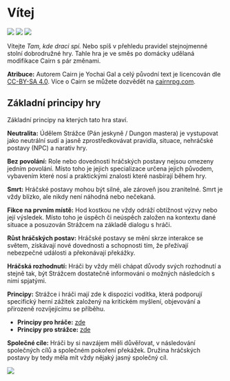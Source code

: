 # Vítej

<img src="/assets/sep_line.png"/>

<img src="/assets/tkds_baner_wiki_top.webp" style="zoom:100%;" />

<img src="/assets/sep_line.png"/>

Vítejte *Tam, kde draci spí.* Nebo spíš v přehledu pravidel stejnojmenné stolní dobrodružné hry. Tahle hra je ve směs po domácky udělaná modifikace Cairn s pár změnami.

**Atribuce:** Autorem Cairn je Yochai Gal a celý původní text je licencován dle [CC-BY-SA 4.0](https://creativecommons.org/licenses/by-sa/4.0/). Více o Cairn se můžete dozvědět na [cairnrpg.com](https://cairnrpg.com/).

## Základní principy hry

Základní principy na kterých tato hra staví.

**Neutralita:** Údělem Strážce (Pán jeskyně / Dungon mastera) je vystupovat jako neutrální sudí a jasně zprostředkovávat pravidla, situace, nehráčské postavy (NPC) a narativ hry.

**Bez povolání:** Role nebo dovednosti hráčských postavy nejsou omezeny jedním povolání. Místo toho je jejich specializace určena jejich původem, vybavením které nosí a praktickými znalosti které nasbírají během hry.

**Smrt:** Hráčské postavy mohou být silné, ale zároveň jsou zranitelné. Smrt je vždy blízko, ale nikdy není náhodná nebo nečekaná.

**Fikce na prvním místě:** Hod kostkou ne vždy odráží obtížnost výzvy nebo její výsledek. Místo toho je úspěch či neúspěch založen na kontextu dané situace a posuzován Strážcem na základě dialogu s hráči.

**Růst hráčských postav:** Hráčské postavy se mění skrze interakce se světem, získávají nové dovednosti a schopnosti tím, že přežívají nebezpečné události a překonávají překážky.

**Hráčská rozhodnutí:** Hráči by vždy měli chápat důvody svých rozhodnutí a stejně tak, být Strážcem dostatečně informováni o možných následcích s nimi spjatými.

**Principy:** Strážce i hráči mají zde k dispozici vodítka, která podporují specifický herní zážitek založený na kritickém myšlení, objevování a přirozeně rozvíjejícímu se příběhu. 

- **Principy pro hráče:** [zde](/Player/)
- **Principy pro strážce:** [zde](/Warden/)

**Společné cíle:** Hráči by si navzájem měli důvěřovat, v následování společných cílů a společném pokoření překážek. Družina hráčských postavy by tedy měla mít vždy nějaký jasný společný cíl. 

<img src="/assets/sep_line.png"/>
